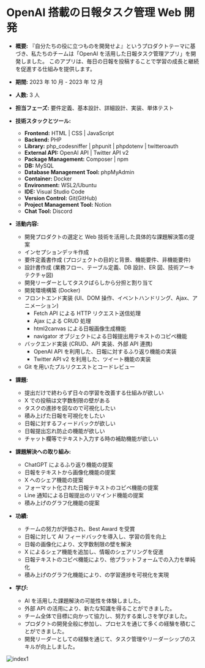 # OpenAI 搭載の日報タスク管理 Web 開発

- **概要:**
  『自分たちの役に立つものを開発せよ』というプロダクトテーマに基づき、私たちのチームは「OpenAI を活用した日報タスク管理アプリ」を開発しました。 このアプリは、毎日の日報を投稿することで学習の成長と継続を促進する仕組みを提供します。

- **期間:**
  2023 年 10 月 - 2023 年 12 月

- **人数:**
  3 人

- **担当フェーズ:**
  要件定義、基本設計、詳細設計、実装、単体テスト

- **技術スタックとツール:**

  - **Frontend:** HTML | CSS | JavaScript
  - **Backend:** PHP
  - **Library:** php_codesniffer | phpunit | phpdotenv | twitteroauth
  - **External API:** OpenAI API | Twitter API v2
  - **Package Management:** Composer | npm
  - **DB:** MySQL
  - **Database Management Tool:** phpMyAdmin
  - **Container:** Docker
  - **Environment:** WSL2/Ubuntu
  - **IDE:** Visual Studio Code
  - **Version Control:** Git(GitHub)
  - **Project Management Tool:** Notion
  - **Chat Tool:** Discord

- **活動内容:**

  - 開発プロダクトの選定と Web 技術を活用した具体的な課題解決策の提案
  - インセプションデッキ作成
  - 要件定義書作成 (プロジェクトの目的と背景、機能要件、非機能要件)
  - 設計書作成 (業務フロー、テーブル定義、DB 設計、ER 図、技術アーキテクチャ図)
  - 開発リーダーとしてタスクばらしから分担と割り当て
  - 開発環境構築 (Docker)
  - フロントエンド実装 (UI、DOM 操作、イベントハンドリング、Ajax、アニメーション)
    - Fetch API による HTTP リクエスト送信処理
    - Ajax による CRUD 処理
    - html2canvas による日報画像生成機能
    - navigator オブジェクトによる日報提出用テキストのコピペ機能
  - バックエンド実装 (CRUD、API 実装、外部 API 連携)
    - OpenAI API を利用した、日報に対するふり返り機能の実装
    - Twitter API v2 を利用した、ツイート機能の実装
  - Git を用いたプルリクエストとコードレビュー

- **課題:**

  - 提出だけで終わらず日々の学習を改善する仕組みが欲しい
  - X での投稿は文字数制限の壁がある
  - タスクの進捗を図なので可視化したい
  - 積み上げた日報を可視化をしたい
  - 日報に対するフィードバックが欲しい
  - 日報提出忘れ防止の機能が欲しい
  - チャット欄等でテキスト入力する時の補助機能が欲しい

- **課題解決への取り組み:**

  - ChatGPT によるふり返り機能の提案
  - 日報をテキストから画像化機能の提案
  - X へのシェア機能の提案
  - フォーマット化された日報テキストのコピペ機能の提案
  - Line 通知による日報提出のリマインド機能の提案
  - 積み上げのグラフ化機能の提案

- **功績:**

  - チームの努力が評価され、Best Award を受賞
  - 日報に対して AI フィードバックを導入し、学習の質を向上
  - 日報の画像化により、文字数制限の壁を解決
  - X によるシェア機能を追加し、情報のシェアリングを促進
  - 日報テキストのコピペ機能により、他プラットフォームでの入力を単純化
  - 積み上げのグラフ化機能により、の学習進捗を可視化を実現

- **学び:**

  - AI を活用した課題解決の可能性を体験しました。
  - 外部 API の活用により、新たな知識を得ることができました。
  - チーム全体で目標に向かって協力し、努力する楽しさを学びました。
  - プロダクトの開発全般に参加し、プロセスを通じて多くの経験を積むことができました。
  - 開発リーダーとしての経験を通じて、タスク管理やリーダーシップのスキルが向上しました。

![index1](https://github.com/OBookBook/APPRENTICE-dev1-team-dev/assets/130152109/31e91bd6-5bd1-434b-8b4d-bcfa128d5efd)
